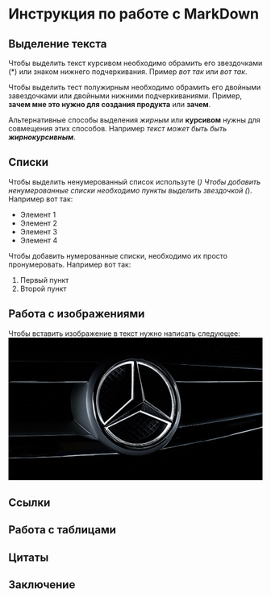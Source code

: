 # Инструкция по работе с MarkDown

## Выделение текста

Чтобы выделить текст курсивом необходимо обрамить его звездочками (*) или знаком нижнего подчеркивания. Пример *вот так* или _вот так_.

Чтобы выделить тест полужирным необходимо обрамить его двойными завездочками или двойными нижними подчеркиваниями. Пример, **зачем мне это нужно для создания продукта** или __зачем__.

Альтернативные способы выделения _жирным_ или __курсивом__ нужны для совмещения этих способов. Например _текст может быть быть **жирнокурсивным**_.

## Списки
Чтобы выделить ненумерованный список используте (*) 
Чтобы добавить ненумерованные списки необходимо пункты выделить звездочкой (*). Например вот так:
* Элемент 1
* Элемент 2
* Элемент 3
* Элемент 4 

Чтобы добавить нумерованные списки, необходимо их просто пронумеровать. Например вот так:
1. Первый пункт
2. Второй пункт

## Работа с изображениями

Чтобы вставить изображение в текст нужно написать следующее: ![я готов ехеть, твой](mers.jpg)

## Ссылки

## Работа с таблицами


## Цитаты

## Заключение